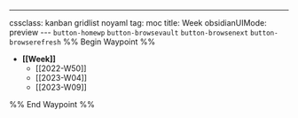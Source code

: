 ---
cssclass: kanban gridlist noyaml
tag: moc
title: Week
obsidianUIMode: preview
--- `button-homewp`  `button-browsevault`  `button-browsenext` `button-browserefresh` 
%% Begin Waypoint %%
- **[[Week]]**
	- [[2022-W50]]
	- [[2023-W04]]
	- [[2023-W09]]

%% End Waypoint %%